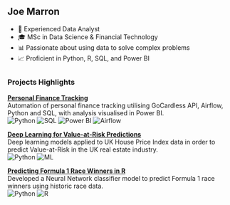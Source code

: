 ## Joe Marron
- 💼 Experienced Data Analyst
- 🎓 MSc in Data Science & Financial Technology
- 📊 Passionate about using data to solve complex problems
- 📈 Proficient in Python, R, SQL, and Power BI

##

### Projects Highlights

[**Personal Finance Tracking**](https://github.com/joemarron/personal-finance-pipeline) <br/>
Automation of personal finance tracking utilising GoCardless API, Airflow, Python and SQL, with analysis visualised in Power BI. <br/>
![Python] ![SQL] ![Power BI] ![Airflow] <br/>

[**Deep Learning for Value-at-Risk Predictions**](https://github.com/joemarron/real-estate-risk-forecasting) <br/>
Deep learning models applied to UK House Price Index data in order to predict Value-at-Risk in the UK real estate industry. <br/>
![Python] ![ML]  <br/>

[**Predicting Formula 1 Race Winners in R**](https://github.com/joemarron/formula-1-machine-learning) <br/>
Developed a Neural Network classifier model to predict Formula 1 race winners using historic race data. <br/>
![Python] ![R] <br/>

[Python]: https://img.shields.io/badge/Python-37a779?style=plastic
[SQL]: https://img.shields.io/badge/SQL-F88379?style=plastic
[Power BI]: https://img.shields.io/badge/Power%20BI-FDDA0D?style=plastic
[Airflow]: https://img.shields.io/badge/Apache%20Airflow-017CEE?style=plastic
[ML]: https://img.shields.io/badge/Machine%20Learning-5D3FD3?style=plastic
[R]: https://img.shields.io/badge/R-FF69B4?style=plastic
